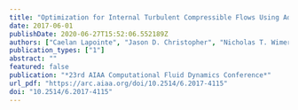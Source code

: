 ```yaml
---
title: "Optimization for Internal Turbulent Compressible Flows Using Adjoints"
date: 2017-06-01
publishDate: 2020-06-27T15:52:06.552189Z
authors: ["Caelan Lapointe", "Jason D. Christopher", "Nicholas T. Wimer", "Torrey R. Hayden", "Gregory B. Rieker", "Peter E. Hamlington"]
publication_types: ["1"]
abstract: ""
featured: false
publication: "*23rd AIAA Computational Fluid Dynamics Conference*"
url_pdf: "https://arc.aiaa.org/doi/10.2514/6.2017-4115"
doi: "10.2514/6.2017-4115"
---
```


